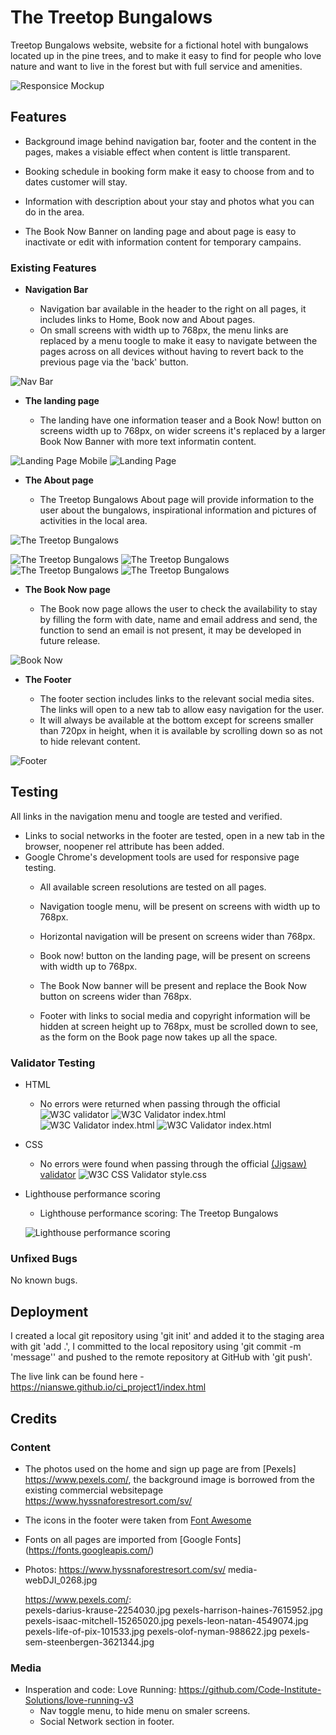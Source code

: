 # The Treetop Bungalows

Treetop Bungalows website, website for a fictional hotel with bungalows located up in the pine trees, and to make it easy to find for people who love nature and want to live in the forest but with full service and amenities.

![Responsice Mockup](https://github.com/nianswe/ci_project1/blob/main/assets/images/the_treetop_bungalows_mockup.png)

## Features 

- Background image behind navigation bar, footer and the content in the pages, makes a visiable effect when content is little transparent.

- Booking schedule in booking form make it easy to choose from and to dates customer will stay.

- Information with description about your stay and photos what you can do in the area. 

- The Book Now Banner on landing page and about page is easy to inactivate or edit with information content for temporary campains.

### Existing Features

- __Navigation Bar__

  - Navigation bar available in the header to the right on all pages, it includes links to Home, Book now and About pages.
  - On small screens with width up to 768px, the menu links are replaced by a menu toogle to make it easy to navigate between the pages across on all devices without having to revert back to the previous page via the 'back' button. 

![Nav Bar](https://github.com/nianswe/ci_project1/blob/main/assets/images/the_treetop_bungalows_navbar.png)

- __The landing page__

  - The landing have one information teaser and a Book Now! button on screens width up to 768px, on wider screens it's replaced by a larger Book Now Banner with more text informatin content. 
  
![Landing Page Mobile](https://github.com/nianswe/ci_project1/blob/main/assets/images/the_treetop_bunga_landing_m.png)
![Landing Page](https://github.com/nianswe/ci_project1/blob/main/assets/images/the_treetop_bungalows_landing.png)

- __The About page__

  - The Treetop Bungalows About page will provide information to the user about the bungalows, inspirational information and pictures of activities in the local area.

![The Treetop Bungalows](https://github.com/nianswe/ci_project1/blob/main/assets/images/the_treetop_bungalows_about.png)

![The Treetop Bungalows](https://github.com/nianswe/ci_project1/blob/main/assets/images/about1.png)
![The Treetop Bungalows](https://github.com/nianswe/ci_project1/blob/main/assets/images/about2.png)
![The Treetop Bungalows](https://github.com/nianswe/ci_project1/blob/main/assets/images/about3.png)
![The Treetop Bungalows](https://github.com/nianswe/ci_project1/blob/main/assets/images/about4.png)

- __The Book Now page__

  - The Book now page allows the user to check the availability to stay by filling the form with date, name and email address and send, the function to send an email is not present, it may be developed in future release.

![Book Now](https://github.com/nianswe/ci_project1/blob/main/assets/images/the_treetop_bungalows_booknow.png)

- __The Footer__ 

  - The footer section includes links to the relevant social media sites. The links will open to a new tab to allow easy navigation for the user. 
  - It will always be available at the bottom except for screens smaller than 720px in height, when it is available by scrolling down so as not to hide relevant content.

![Footer](https://github.com/nianswe/ci_project1/blob/main/assets/images/the_treetop_bungalows_footer.png)

## Testing 

All links in the navigation menu and toogle are tested and verified.
- Links to social networks in the footer are tested, open in a new tab in the browser, noopener rel attribute has been added.
- Google Chrome's development tools are used for responsive page testing.
  - All available screen resolutions are tested on all pages.

  - Navigation toogle menu, will be present on screens with width up to 768px.
  - Horizontal navigation will be present on screens wider than 768px.

  - Book now! button on the landing page, will be present on screens with width up to 768px.
  - The Book Now banner will be present and replace the Book Now button on screens wider than 768px.

  - Footer with links to social media and copyright information will be hidden at screen height up to 768px, must be scrolled down to see, as the form on the Book page now takes up all the space.
  
### Validator Testing 

- HTML
  - No errors were returned when passing through the official
  ![W3C validator](https://validator.w3.org/nu/?doc=https%3A%2F%2Fnianswe.github.io%2Fci_project1%2F)
  ![W3C Validator index.html](https://github.com/nianswe/ci_project1/blob/main/assets/images/w3_val1.png)
  ![W3C Validator index.html](https://github.com/nianswe/ci_project1/blob/main/assets/images/w3_val2.png)
  ![W3C Validator index.html](https://github.com/nianswe/ci_project1/blob/main/assets/images/w3_val3.png)

- CSS
  - No errors were found when passing through the official [(Jigsaw) validator](https://jigsaw.w3.org/css-validator/validator?uri=https%3A%2F%2Fnianswe.github.io%2Fci_project1&profile=css3svg&usermedium=all&warning=1&vextwarning=&lang=en)
  ![W3C CSS Validator style.css](https://github.com/nianswe/ci_project1/blob/main/assets/images/w3_css_val.png)

- Lighthouse performance scoring
  - Lighthouse performance scoring: The Treetop Bungalows

  ![Lighthouse performance scoring](https://github.com/nianswe/ci_project1/blob/main/assets/images/lighthouse.png)

### Unfixed Bugs

No known bugs.

## Deployment

I created a local git repository using 'git init' and added it to the staging area with git 'add .', I committed to the local repository using 'git commit -m 'message'' and pushed to the remote repository at GitHub with 'git push'.

The live link can be found here - https://nianswe.github.io/ci_project1/index.html 

## Credits 

### Content 
- The photos used on the home and sign up page are from [Pexels] https://www.pexels.com/, the background image is borrowed from the existing commercial websitepage https://www.hyssnaforestresort.com/sv/
- The icons in the footer were taken from [Font Awesome](https://fontawesome.com/)
- Fonts on all pages are imported from [Google Fonts] (https://fonts.googleapis.com/)
- Photos: 
  https://www.hyssnaforestresort.com/sv/
    media-webDJI_0268.jpg
           
  https://www.pexels.com/:  
    pexels-darius-krause-2254030.jpg
    pexels-harrison-haines-7615952.jpg
    pexels-isaac-mitchell-15265020.jpg
    pexels-leon-natan-4549074.jpg
    pexels-life-of-pix-101533.jpg
    pexels-olof-nyman-988622.jpg
    pexels-sem-steenbergen-3621344.jpg

### Media

- Insperation and code:
  Love Running:   https://github.com/Code-Institute-Solutions/love-running-v3
  - Nav toggle menu, to hide menu on smaler screens.
  - Social Network section in footer.
